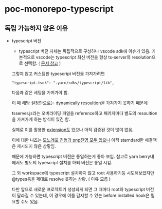 # poc-monorepo-typescript

## 독립 가능하지 않은 이유

- typescript 버전

  - typescript 버전 자체는 독립적으로 구성하나 vscode sdk에 이슈가 있음. 기본적으로 vscode는 typescript 최신 버전을 항상 ts-server의 resolution으로 선택함. ( [문서 참고](https://code.visualstudio.com/docs/typescript/typescript-compiling#_using-newer-typescript-versions) )

  그렇지 않고 커스텀한 typescript 버전을 가져가려면

  ```
  "typescript.tsdk": ".yarn/sdks/typescript/lib",
  ```

  다음과 같은 세팅을 가져가야 함.

  이 때 해당 설정만으로는 dynamically resoultion을 가져가지 못하기 때문에

  tsserver.js라는 오버라이딩 파일을 reference하고 패키지마다 별도의 resoultion을 가져가게 하는 방식이 있긴 함.

  실제로 이를 활용한 [extension도](https://github.com/microsoft/vscode/issues/108866#issuecomment-753240892) 있으나 아직 검증된 것이 많이 없음.

  이에 대한 니즈는 [모노레포 진형과 pnp진영 모두 있으나](https://github.com/microsoft/vscode/issues/147660) 아직 starndard한 해결책은 제시되지 않은 상황임.

  때문에 가능하면 typescript 버전은 통일하는게 좋아 보임. 참고로 yarn berry내에서도 별도의 typescript 설치를 하되 버전은 통일 시킴.

  그 외 workspace에 typescript 설치하지 않고 root 사용하기등 시도해보았지만 @types등을 제대로 resolve 못하는 상황. ( 이유 모름 )

  다만 앞으로 새로운 프로젝트가 생성되게 되면 그 때마다 root와 typescript 버전이 달라질 수 있는데, 이 경우에 이를 감지할 수 있는 before installed hook은 필요할 수도 있음.
